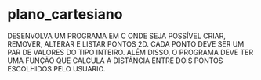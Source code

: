 # plano_cartesiano
DESENVOLVA UM PROGRAMA EM C ONDE SEJA POSSÍVEL CRIAR, REMOVER, ALTERAR E LISTAR PONTOS 2D. CADA PONTO DEVE SER UM PAR DE VALORES DO TIPO INTEIRO.
ALÉM DISSO, O PROGRAMA DEVE TER UMA FUNÇÃO QUE CALCULA A DISTÂNCIA ENTRE DOIS PONTOS ESCOLHIDOS PELO USUARIO.